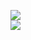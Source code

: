 [![](https://img.shields.io/badge/Made%20With-Github%20Spray-lightgrey.svg?style=for-the-badge&logo=github)](https://github.com/Annihil/github-spray#12328)  
[![](https://i.imgur.com/2DrTn0Z.gif)](https://github.com/Annihil/github-spray)